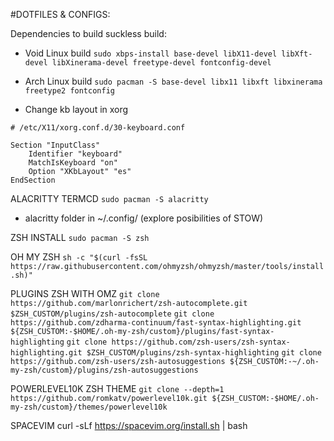 #DOTFILES & CONFIGS:

Dependencies to build suckless build:
  - Void Linux build
`sudo xbps-install base-devel libX11-devel libXft-devel libXinerama-devel freetype-devel fontconfig-devel`

  - Arch Linux build
`sudo pacman -S base-devel libx11 libxft libxinerama freetype2 fontconfig`

- Change kb layout in xorg
```
# /etc/X11/xorg.conf.d/30-keyboard.conf

Section "InputClass"
    Identifier "keyboard"
    MatchIsKeyboard "on"
    Option "XKbLayout" "es"
EndSection
```

ALACRITTY TERMCD
`sudo pacman -S alacritty`

- alacritty folder in ~/.config/  (explore posibilities of STOW)

ZSH INSTALL
`sudo pacman -S zsh`

OH MY ZSH
`sh -c "$(curl -fsSL https://raw.githubusercontent.com/ohmyzsh/ohmyzsh/master/tools/install.sh)"`

PLUGINS ZSH WITH OMZ
`git clone https://github.com/marlonrichert/zsh-autocomplete.git $ZSH_CUSTOM/plugins/zsh-autocomplete`
`git clone https://github.com/zdharma-continuum/fast-syntax-highlighting.git ${ZSH_CUSTOM:-$HOME/.oh-my-zsh/custom}/plugins/fast-syntax-highlighting`
`git clone https://github.com/zsh-users/zsh-syntax-highlighting.git $ZSH_CUSTOM/plugins/zsh-syntax-highlighting`
`git clone https://github.com/zsh-users/zsh-autosuggestions ${ZSH_CUSTOM:-~/.oh-my-zsh/custom}/plugins/zsh-autosuggestions`

POWERLEVEL10K ZSH THEME
`git clone --depth=1 https://github.com/romkatv/powerlevel10k.git ${ZSH_CUSTOM:-$HOME/.oh-my-zsh/custom}/themes/powerlevel10k`

SPACEVIM
curl -sLf https://spacevim.org/install.sh | bash
